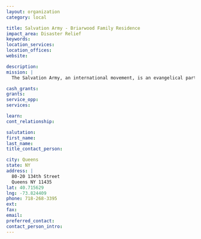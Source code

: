 ```yaml
---
layout: organization
category: local

title: Salvation Army - Briarwood Family Residence
impact_area: Disaster Relief
keywords: 
location_services: 
location_offices: 
website: 

description: 
mission: |
  The Salvation Army, an international movement, is an evangelical part of the universal Christian Church. Its message is based on the Bible. Its ministry is motivated by the love of God. Its mission is to preach the gospel of Jesus Christ and to meet human needs in His name without discrimination.

cash_grants: 
grants: 
service_opp: 
services: 

learn: 
cont_relationship: 

salutation: 
first_name: 
last_name: 
title_contact_person: 

city: Queens
state: NY
address: |
  80-20 134th Street  
  Queens NY 11435
lat: 40.715629
lng: -73.824409
phone: 718-268-3395
ext: 
fax: 
email: 
preferred_contact: 
contact_person_intro: 
---
```

